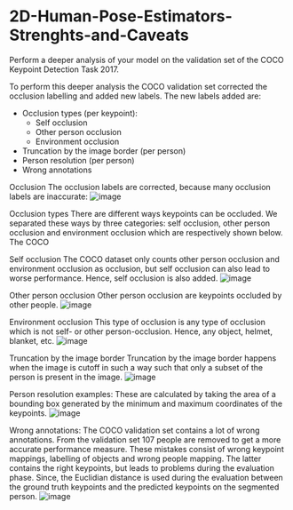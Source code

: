 # 2D-Human-Pose-Estimators-Strenghts-and-Caveats
Perform a deeper analysis of your model on the validation set of the COCO Keypoint Detection Task 2017.

To perform this deeper analysis the COCO validation set corrected the occlusion labelling and added new labels. The new labels added are:
- Occlusion types (per keypoint):
  - Self occlusion
  - Other person occlusion
  - Environment occlusion
- Truncation by the image border (per person)
- Person resolution (per person)
- Wrong annotations

Occlusion
The occlusion labels are corrected, because many occlusion labels are inaccurate:
![image](https://user-images.githubusercontent.com/63635825/174550627-655c1f68-94ff-4082-8ecc-f2267b36bfba.png)

Occlusion types
There are different ways keypoints can be occluded. We separated these ways by three categories: self occlusion, other person occlusion and environment occlusion which are respectively shown below. The COCO 

Self occlusion
The COCO dataset only counts other person occlusion and environment occlusion as occlusion, but self occlusion can also lead to worse performance. Hence, self occlusion is also added.
![image](https://user-images.githubusercontent.com/63635825/174558387-f1e69a39-16ba-4eb9-be17-dba44edafa8c.png)

Other person occlusion
Other person occlusion are keypoints occluded by other people.
![image](https://user-images.githubusercontent.com/63635825/174558311-67e49fef-1aeb-4139-9412-f1af515f12cf.png)

Environment occlusion
This type of occlusion is any type of occlusion which is not self- or other person-occlusion. Hence, any object, helmet, blanket, etc.
![image](https://user-images.githubusercontent.com/63635825/174558261-14e30654-bb8b-44c2-9dd1-7d0f996ad867.png)

Truncation by the image border
Truncation by the image border happens when the image is cutoff in such a way such that only a subset of the person is present in the image.
![image](https://user-images.githubusercontent.com/63635825/174556198-6838f68e-d00c-4dc4-8432-adb1065470bb.png)

Person resolution examples:
These are calculated by taking the area of a bounding box generated by the minimum and maximum coordinates of the keypoints.
![image](https://user-images.githubusercontent.com/63635825/174557078-ce219797-2ff4-4cae-85c2-903dc7925292.png)

Wrong annotations:
The COCO validation set contains a lot of wrong annotations. From the validation set 107 people are removed to get a more accurate performance measure. These mistakes consist of wrong keypoint mappings, labelling of objects and wrong people mapping. The latter contains the right keypoints, but leads to problems during the evaluation phase. Since, the Euclidian distance is used during the evaluation between the ground truth keypoints and the predicted keypoints on the segmented person.
![image](https://user-images.githubusercontent.com/63635825/174558124-f4b864c1-a65f-4be0-8b29-6445c80e2085.png)
